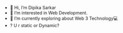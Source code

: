 - 👋 Hi, I’m Dipika Sarkar 
- 👀 I’m interested in Web Development.
- 🌱 I’m currently exploring about Web 3 Technology💻
- ?  U r  static or Dynamic?

